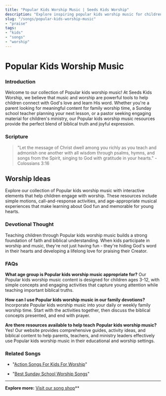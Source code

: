 ```yaml
---
title: "Popular Kids Worship Music | Seeds Kids Worship"
description: "Explore inspiring popular kids worship music for children's worship and faith development. Biblical music resources for families and ministry."
slug: "/songs/popular-kids-worship-music"
- "praise"
tags:
- "kids"
- "songs"
- "worship"
---
```


# Popular Kids Worship Music

### Introduction

Welcome to our collection of Popular kids worship music! At Seeds Kids Worship, we believe that music and worship are powerful tools to help children connect with God's love and learn His word. Whether you're a parent looking for meaningful content for family worship time, a Sunday school teacher planning your next lesson, or a pastor seeking engaging material for children's ministry, our Popular kids worship music resources provide the perfect blend of biblical truth and joyful expression.

### Scripture

> "Let the message of Christ dwell among you richly as you teach and admonish one another with all wisdom through psalms, hymns, and songs from the Spirit, singing to God with gratitude in your hearts." - Colossians 3:16

## Worship Ideas

Explore our collection of Popular kids worship music with interactive elements that help children engage with worship. These resources include simple motions, call-and-response activities, and age-appropriate musical experiences that make learning about God fun and memorable for young hearts.

### Devotional Thought

Teaching children through Popular kids worship music builds a strong foundation of faith and biblical understanding. When kids participate in worship and music, they're not just having fun - they're hiding God's word in their hearts and developing a lifelong love for praising their Creator.

### FAQs

**What age group is Popular kids worship music appropriate for?**
Our Popular kids worship music content is designed for children ages 3-12, with simple concepts and engaging activities that capture young attention while teaching important biblical truths.

**How can I use Popular kids worship music in our family devotions?**
Incorporate Popular kids worship music into your daily or weekly family worship time. Start with the activities together, then discuss the biblical concepts presented, and end with prayer.

**Are there resources available to help teach Popular kids worship music?**
Yes! Our website provides comprehensive guides, activity ideas, and biblical content to help parents, teachers, and ministry leaders effectively use Popular kids worship music in their educational and worship settings.

### Related Songs

- "[Action Songs For Kids For Worship](/songs/action-songs-for-kids-for-worship/)"

- "[Best Sunday School Worship Songs](/songs/best-sunday-school-worship-songs/)"

---

**Explore more:** [Visit our song shop](https://seedskidsworship.com/shop)**

<!-- Schema Markup -->
<script type="application/ld+json">
{
  "@context": "https://schema.org",
  "@type": "MusicRecording",
  "name": "Popular Kids Worship Music",
  "byArtist": {
    "@type": "MusicGroup",
    "name": "Seeds Kids Worship"
  },
  "isFamilyFriendly": true,
  "url": "https://seedskidsworship.com/songs/popular-kids-worship-music/"
}
</script>